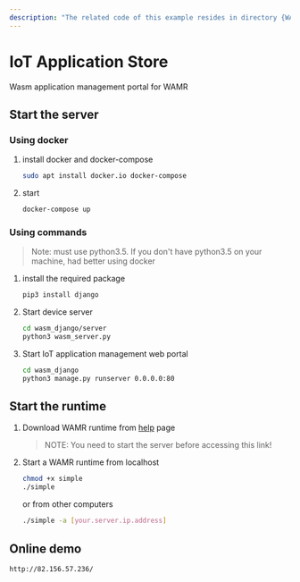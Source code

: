 ```yaml
---
description: "The related code of this example resides in directory {WAMR_DIR}/test-tools/IoT-APP-Store-Demo"
---
```

# IoT Application Store
Wasm application management portal for WAMR

## Start the server

### Using docker
1. install docker and docker-compose
    ``` bash
    sudo apt install docker.io docker-compose
    ```

2. start
    ``` bash
    docker-compose up
    ```
### Using commands
> Note: must use python3.5. If you don't have python3.5 on your machine, had better using docker
1. install the required package
    ``` bash
    pip3 install django
    ```

2. Start device server
    ``` bash
    cd wasm_django/server
    python3 wasm_server.py
    ```

3. Start IoT application management web portal
    ``` bash
    cd wasm_django
    python3 manage.py runserver 0.0.0.0:80
    ```

## Start the runtime
1. Download WAMR runtime from [help](http://localhost/help/) page
    > NOTE: You need to start the server before accessing this link!

2. Start a WAMR runtime from localhost
    ``` bash
    chmod +x simple
    ./simple
    ```
    or from other computers
    ``` bash
    ./simple -a [your.server.ip.address]
    ```

## Online demo
    http://82.156.57.236/
